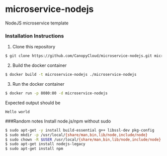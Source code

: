 # microservice-nodejs
NodeJS microservice template

### Installation Instructions
1. Clone this repository
  ```sh
$ git clone https://github.com/CanopyCloud/microservice-nodejs.git microservice-nodejs
```

2. Build the docker container
  ```sh
$ docker build -t microservice-nodejs ./microservice-nodejs
```

3. Run the docker container
  ```sh
$ docker run -p 8080:80 -d microservice-nodejs
```
   Expected output should be
   ```
Hello world
```

###Random notes
Install node.js/npm without sudo
```sh
$ sudo apt-get -y install build-essential g++ libssl-dev pkg-config
$ sudo mkdir -p /usr/local/{share/man,bin,lib/node,include/node}
$ sudo chown -R $USER /usr/local/{share/man,bin,lib/node,include/node}
$ sudo apt-get install nodejs-legacy
$ sudo apt-get install npm
```
